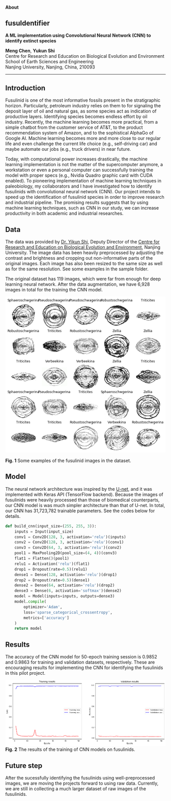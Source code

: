 #### About

## fusuIdentifier
**A ML implementation using Convolutional Neural Network (CNN) to identify extinct species**

**Meng Chen**, **Yukun Shi**                          
Centre for Research and Education on Biological Evolution and Environment          
School of Earth Sciences and Engineering                                                          
Nanjing University, Nanjing, China, 210093                           

------------
## **Introduction**

Fusulinid is one of the most informative fossils present in the stratigraphic horizon. Particularly, petroleum industry relies on them to for signaling the deposit layer of oil and natural gas, as some species act as indication of productive layers. Identifying species becomes endless effort by oil industry. Recently, the machine learning becomes more practical, from a simple chatbot from the customer service of AT&T, to the product recommendation system of Amazon, and to the sophistical AlphaGo of Google AI. Machine learning becomes more and more close to our regular life and even challenge the current life choice (e.g., self-driving car) and maybe automate our jobs (e.g., truck drivers) in near future.

Today, with computational power increases drastically, the machine learning implementation is not the matter of the supercomputer anymore, a workstation or even a personal computer can successfully training the model with proper specs (e.g., Nvidia Quadro graphic card with CUDA enabled). To pioneering implementation of machine learning techniques in paleobiology, my collaborators and I have investigated how to identify fusulinids with convolutional neural network (CNN). Our project intends to speed up the identification of fusulinid species in order to improve research and industrial pipeline. The promising results suggests that by using machine learning techniques, such as CNN in our study, we can increase productivity in both academic and industrial researches.


## **Data**

The data was provided by [Dr. Yikun Shi](https://es.nju.edu.cn/crebee/fjs/list.htm), Deputy Director of the [Centre for Research and Education on Biological Evolution and Environment](https://es.nju.edu.cn/crebee/), Nanjing University. The image data has been heavily preprocessed by adjusting the contrast and brightness and cropping out non-informative parts of the original images. Each image has also been resized to the same size as well as for the same resolution. See some examples in the sample folder.

The original dataset has 119 images, which were far from enough for deep learning neural network. After the data augmentation, we have 6,928 images in total for the training the CNN model.

![](fig_1.jpg)

**Fig. 1** Some examples of the fusulinid images in the dataset.

## **Model**

The neural network architecture was inspired by the [U-net](https://lmb.informatik.uni-freiburg.de/people/ronneber/u-net), and it was implemented with Keras API (TensorFlow backend). Because the images of fusulinids were heavily processed than those of biomedical counterparts, our CNN model is was much simpler architecture than that of U-net. In total, our CNN has 31,723,782 trainable parameters. See the codes below for details.

```python
def build_cnn(input_size=(255, 255, 3)):
    inputs = Input(input_size)
    conv1 = Conv2D(128, 3, activation='relu')(inputs)
    conv2 = Conv2D(128, 3, activation='relu')(conv1)
    conv3 = Conv2D(64, 3, activation='relu')(conv2)
    pool1 = MaxPooling2D(pool_size=(4, 4))(conv3)
    flat1 = Flatten()(pool1)
    relu1 = Activation('relu')(flat1)
    drop1 = Dropout(rate=0.5)(relu1)
    dense1 = Dense(128, activation='relu')(drop1)
    drop2 = Dropout(rate=0.5)(dense1)
    dense2 = Dense(64, activation='relu')(drop2)
    dense3 = Dense(6, activation='softmax')(dense2)
    model = Model(inputs=inputs, outputs=dense3)
    model.compile(
        optimizer='Adam',
        loss='sparse_categorical_crossentropy',
        metrics=['accuracy']
    )
    return model
```

## **Results**

The accuracy of the CNN model for 50-epoch training session is 0.9852 and 0.9863 for training and validation datasets, respectively. These are encouraging results for implementing the CNN for identifying the fusulinids in this pilot project.

![](fig_2.png)
**Fig. 2** The results of the training of CNN models on fusulinids.

## **Future step**

After the sucessfully identifying the fusulinids using well-preprocessed images, we are moving the projects forward to using raw data. Currently, we are still in collecting a much larger dataset of raw images of the fusulinids.

